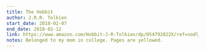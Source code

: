 ```yaml
---
title: The Hobbit
author: J.R.R. Tolkien
start_date: 2018-02-07
end_date: 2018-02-12
link: https://www.amazon.com/Hobbit-J-R-Tolkien/dp/054792822X/ref=nodl_
notes: Belonged to my mom in college. Pages are yellowed.
---
```

